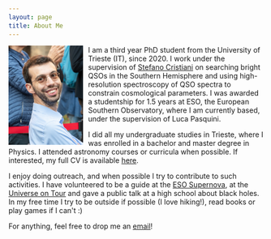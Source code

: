 ```yaml
---
layout: page
title: About Me
---
```

<img style="float: left; padding: 0px 10px 0px 0px;" src="/assets/img/me.jpg" alt="Picture of Francesco" width=147> I am a third year PhD student from the University of Trieste (IT), since 2020. I work under the supervision of [Stefano Cristiani](https://wwwuser.oats.inaf.it/stefano.cristiani/) on searching bright QSOs in the Southern Hemisphere and using high-resolution spectroscopy of QSO spectra to constrain cosmological parameters. I was awarded a studentship for 1.5 years at ESO, the European Southern Observatory, where I am currently based, under the supervision of Luca Pasquini.

I did all my undergraduate studies in Trieste, where I was enrolled in a bachelor and master degree in Physics. I attended astronomy courses or curricula when possible. If interested, my full CV is available [here]().

I enjoy doing outreach, and when possible I try to contribute to such activities. I have volunteered to be a guide at the [ESO Supernova](https://supernova.eso.org/), at the [Universe on Tour](https://www.wissenschaftsjahr.de/2023/universe-on-tour) and gave a public talk at a high school about black holes. In my free time I try to be outside if possible (I love hiking!), read books or play games if I can't :)

For anything, feel free to drop me an [email](mailto:francesco.guarneri@inaf.it)!